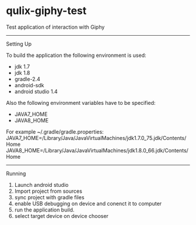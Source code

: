 # qulix-giphy-test
Test application of interaction with Giphy

---
Setting Up

To build the application the following environment is used:
- jdk 1.7
- jdk 1.8
- gradle-2.4
- android-sdk
- android studio 1.4

Also the following environment variables have to be specified:
- JAVA7_HOME
- JAVA8_HOME

For example
~/.gradle/gradle.properties:
JAVA7_HOME=/Library/Java/JavaVirtualMachines/jdk1.7.0_75.jdk/Contents/Home
JAVA8_HOME=/Library/Java/JavaVirtualMachines/jdk1.8.0_66.jdk/Contents/Home

---
Running

1) Launch android studio
2) Import project from sources
3) sync project with gradle files
4) enable USB debugging on device and conenct it to computer
5) run the application build.
6) select target device on device chooser
